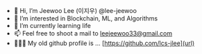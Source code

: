 - 👋 Hi, I’m Jeewoo Lee (이지우) @lee-jeewoo
- 👀 I’m interested in Blockchain, ML, and Algorithms
- 🌱 I’m currently learning life
- 📫 Feel free to shoot a mail to leejeewoo33@gmail.com
- 👨🏻‍💻 My old github profile is ... [https://github.com/lcs-jlee](url)

<!---
lee-jeewoo/lee-jeewoo is a ✨ special ✨ repository because its `README.md` (this file) appears on your GitHub profile.
You can click the Preview link to take a look at your changes.
--->
